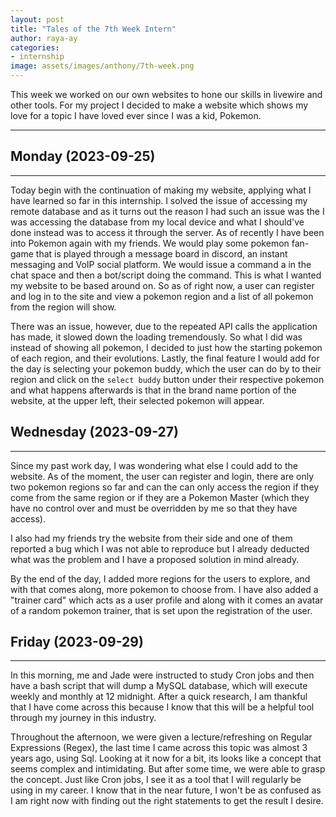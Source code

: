 ```yaml
---
layout: post
title: "Tales of the 7th Week Intern"
author: raya-ay
categories: 
- internship
image: assets/images/anthony/7th-week.png
---
```


This week we worked on our own websites to hone our skills in livewire and other tools. For my project I decided to make a website which shows my love for a topic I have loved ever since I was a kid, Pokemon.

---

## Monday (2023-09-25)
---

Today begin with the continuation of making my website, applying what I have learned so far in this internship. I solved the issue of accessing my remote database and as it turns out the reason I had such an issue was the I was accessing the database from my local device and what I should've done instead was to access it through the server. As of recently I have been into Pokemon again with my friends. We would play some pokemon fan-game that is played through a message board in discord, an instant messaging and VoIP social platform. We would issue a command a in the chat space and then a bot/script doing the command. This is what I wanted my website to be based around on. So as of right now, a user can register and log in to the site and view a pokemon region and a list of all pokemon from the region will show. 

There was an issue, however, due to the repeated API calls the application has made, it slowed down the loading tremendously. So what I did was instead of showing all pokemon, I decided to just how the starting pokemon of each region, and their evolutions. Lastly, the final feature I would add for the day is selecting your pokemon buddy, which the user can do by to their region and click on the `select buddy` button under their respective pokemon and what happens afterwards is that in the brand name portion of the website, at the upper left, their selected pokemon will appear.

## Wednesday (2023-09-27)
---

Since my past work day, I was wondering what else I could add to the website. As of the moment, the user can register and login, there are only two pokemon regions so far and can the can only access the region if they come from the same region or if they are a Pokemon Master (which they have no control over and must be overridden by me so that they have access).

I also had my friends try the website from their side and one of them reported a bug which I was not able to reproduce but I already deducted what was the problem and I have a proposed solution in mind already.

By the end of the day, I added more regions for the users to explore, and with that comes along, more pokemon to choose from. I have also added a "trainer card" which acts as a user profile and along with it comes an avatar of a random pokemon trainer, that is set upon the registration of the user.


## Friday (2023-09-29)
---

In this morning, me and Jade were instructed to study Cron jobs and then have a bash script that will dump a MySQL database, which will execute weekly and monthly at 12 midnight. After a quick research, I am thankful that I have come across this because I know that this will be a helpful tool through my journey in this industry.

Throughout the afternoon, we were given a lecture/refreshing on Regular Expressions (Regex), the last time I came across this topic was almost 3 years ago, using Sql. Looking at it now for a bit, its looks like a concept that seems complex and intimidating. But after some time, we were able to grasp the concept. Just like Cron jobs, I see it as a tool that I will regularly be using in my career. I know that in the near future, I won't be as confused as I am right now with finding out the right statements to get the result I desire.